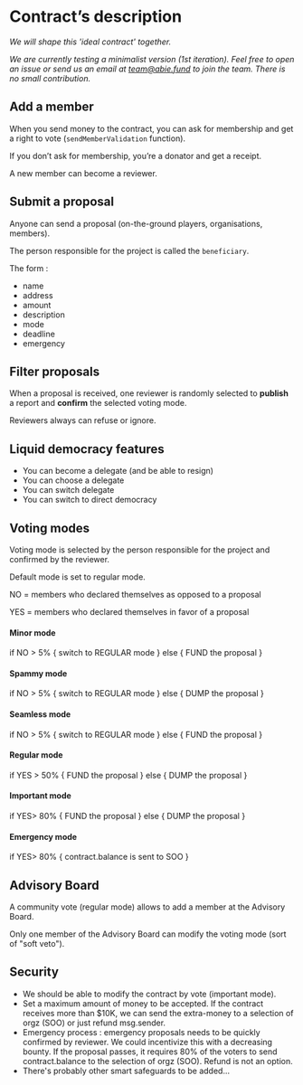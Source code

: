 # Contract’s description

*We will shape this 'ideal contract' together.*

*We are currently testing a minimalist version (1st iteration). Feel free to open an issue or send us an email at [team@abie.fund](mailto:team@abie.fund) to join the team. There is no small contribution.*

## Add a member

When you send money to the contract, you can ask for membership and get a right to vote (`sendMemberValidation` function).

If you don’t ask for membership, you’re a donator and get a receipt.

A new member can become a reviewer. 

## Submit a proposal

Anyone can send a proposal (on-the-ground players, organisations, members).

The person responsible for the project is called the `beneficiary`.

The form :

* name
* address
* amount
* description
* mode
* deadline
* emergency

## Filter proposals

When a proposal is received, one reviewer is randomly selected to **publish** a report and **confirm** the selected voting mode.

Reviewers always can refuse or ignore.

## Liquid democracy features

* You can become a delegate (and be able to resign)
* You can choose a delegate
* You can switch delegate
* You can switch to direct democracy


## Voting modes

Voting mode is selected by the person responsible for the project and confirmed by the reviewer.

Default mode is set to regular mode.

NO = members who declared themselves as opposed to a proposal

YES = members who declared themselves in favor of a proposal

#### Minor mode

if NO > 5% { switch to REGULAR mode } else { FUND the proposal }

#### Spammy mode

if NO > 5% { switch to REGULAR mode } else { DUMP the proposal }

#### Seamless mode

if NO > 5% { switch to REGULAR mode } else { FUND the proposal }

#### Regular mode

if YES > 50% { FUND the proposal } else { DUMP the proposal }

#### Important mode

if YES> 80% { FUND the proposal } else { DUMP the proposal }

#### Emergency mode

if YES> 80% { contract.balance is sent to SOO }

## Advisory Board

A community vote (regular mode) allows to add a member at the Advisory Board.

Only one member of the Advisory Board can modify the voting mode (sort of "soft veto").

## Security

* We should be able to modify the contract by vote (important mode).
* Set a maximum amount of money to be accepted. If the contract receives more than $10K, we can send the extra-money to a selection of orgz (SOO) or just refund msg.sender.
* Emergency process : emergency proposals needs to be quickly confirmed by reviewer. We could incentivize this with a decreasing bounty. If the proposal passes, it requires 80% of the voters to send contract.balance to the selection of orgz (SOO). Refund is not an option.
* There's probably other smart safeguards to be added...


